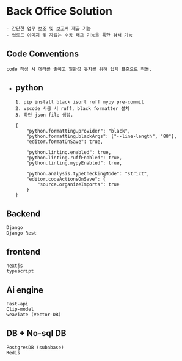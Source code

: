 # Back Office Solution
```
- 간단한 업무 보조 및 보고서 제출 기능
- 업로드 이미지 및 자료는 수동 태그 기능을 통한 검색 기능
```

## Code Conventions
```
code 작성 시 에러를 줄이고 일관성 유지를 위해 업계 표준으로 적용.
```
* ## python
	```
	1. pip install black isort ruff mypy pre-commit
	2. vscode 사용 시 ruff, black formatter 설치
	3. 하단 json file 생성.
	```
	```
	{
		"python.formatting.provider": "black",
		"python.formatting.blackArgs": ["--line-length", "88"],
		"editor.formatOnSave": true,

		"python.linting.enabled": true,
		"python.linting.ruffEnabled": true,
		"python.linting.mypyEnabled": true,

		"python.analysis.typeCheckingMode": "strict",
		"editor.codeActionsOnSave": {
			"source.organizeImports": true
		}
	}
	```

## Backend
```
Django
Django Rest
```

## frontend
```
nextjs
typescript
```

## Ai engine
```
Fast-api
Clip-model
weaviate (Vector-DB)
```

## DB + No-sql DB
```
PostgresDB (subabase)
Redis
```